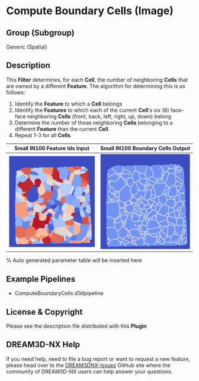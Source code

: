 # Compute Boundary Cells (Image)

## Group (Subgroup)

Generic (Spatial)

## Description

This **Filter** determines, for each **Cell**, the number of neighboring **Cells** that are owned by a different **Feature**.  The algorithm for determining this is as follows:

1. Identify the **Feature** to which a **Cell** belongs
2. Identify the **Features** to which each of the current **Cell**'s six (6) face-face neighboring **Cells** (front, back, left, right, up, down) belong
3. Determine the number of those neighboring **Cells** belonging to a different **Feature** than the current **Cell**.
4. Repeat 1-3 for all **Cells**

| Small IN100 Feature Ids Input | Small IN100 Boundary Cells Output |
|--|--|
| ![Feature Ids](Images/ComputeBoundaryCellsInput.png) | ![Boundary Cells](Images/ComputeBoundaryCellsOutput.png) |

% Auto generated parameter table will be inserted here

## Example Pipelines

+ ComputeBoundaryCells.d3dpipeline

## License & Copyright

Please see the description file distributed with this **Plugin**

## DREAM3D-NX Help

If you need help, need to file a bug report or want to request a new feature, please head over to the [DREAM3DNX-Issues](https://github.com/BlueQuartzSoftware/DREAM3DNX-Issues/discussions) GitHub site where the community of DREAM3D-NX users can help answer your questions.
